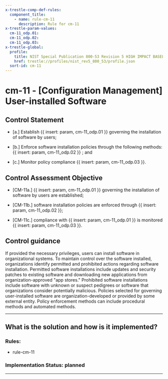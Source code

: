 ```yaml
---
x-trestle-comp-def-rules:
  component_title:
    - name: rule-cm-11
      description: Rule for cm-11
x-trestle-param-values:
  cm-11_odp.01:
  cm-11_odp.02:
  cm-11_odp.03:
x-trestle-global:
  profile:
    title: NIST Special Publication 800-53 Revision 5 HIGH IMPACT BASELINE
    href: trestle://profiles/nist_rev5_800_53/profile.json
  sort-id: cm-11
---
```


# cm-11 - \[Configuration Management\] User-installed Software

## Control Statement

- \[a.\] Establish {{ insert: param, cm-11_odp.01 }} governing the installation of software by users;

- \[b.\] Enforce software installation policies through the following methods: {{ insert: param, cm-11_odp.02 }} ; and

- \[c.\] Monitor policy compliance {{ insert: param, cm-11_odp.03 }}.

## Control Assessment Objective

- \[CM-11a.\] {{ insert: param, cm-11_odp.01 }} governing the installation of software by users are established;

- \[CM-11b.\] software installation policies are enforced through {{ insert: param, cm-11_odp.02 }};

- \[CM-11c.\] compliance with {{ insert: param, cm-11_odp.01 }} is monitored {{ insert: param, cm-11_odp.03 }}.

## Control guidance

If provided the necessary privileges, users can install software in organizational systems. To maintain control over the software installed, organizations identify permitted and prohibited actions regarding software installation. Permitted software installations include updates and security patches to existing software and downloading new applications from organization-approved "app stores." Prohibited software installations include software with unknown or suspect pedigrees or software that organizations consider potentially malicious. Policies selected for governing user-installed software are organization-developed or provided by some external entity. Policy enforcement methods can include procedural methods and automated methods.

______________________________________________________________________

## What is the solution and how is it implemented?

<!-- For implementation status enter one of: implemented, partial, planned, alternative, not-applicable -->

<!-- Note that the list of rules under ### Rules: is read-only and changes will not be captured after assembly to JSON -->

<!-- Add control implementation description here for control: cm-11 -->

### Rules:

  - rule-cm-11

### Implementation Status: planned

______________________________________________________________________
